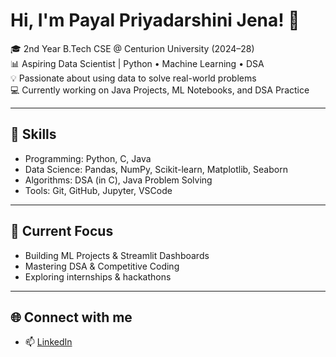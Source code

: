 # Hi, I'm Payal Priyadarshini Jena! 👋

🎓 2nd Year B.Tech CSE @ Centurion University (2024–28)  
📊 Aspiring Data Scientist | Python • Machine Learning • DSA  
💡 Passionate about using data to solve real-world problems  
💻 Currently working on Java Projects, ML Notebooks, and DSA Practice  

---

## 🚀 Skills
- Programming: Python, C, Java  
- Data Science: Pandas, NumPy, Scikit-learn, Matplotlib, Seaborn  
- Algorithms: DSA (in C), Java Problem Solving  
- Tools: Git, GitHub, Jupyter, VSCode

---

## 📌 Current Focus
- Building ML Projects & Streamlit Dashboards  
- Mastering DSA & Competitive Coding  
- Exploring internships & hackathons

---

## 🌐 Connect with me
- 📫 [LinkedIn](https://www.linkedin.com/in/payal-priyadarshini-b7351b369/)

<!--
**PAYALPJENA/PAYALPJENA** is a ✨ _special_ ✨ repository because its `README.md` (this file) appears on your GitHub profile.

Here are some ideas to get you started:

- 🔭 I’m currently working on ...
- 🌱 I’m currently learning ...
- 👯 I’m looking to collaborate on ...
- 🤔 I’m looking for help with ...
- 💬 Ask me about ...
- 📫 How to reach me: ...
- 😄 Pronouns: ...
- ⚡ Fun fact: ...
-->
